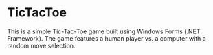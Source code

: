 # TicTacToe
This is a simple Tic-Tac-Toe game built using Windows Forms (.NET Framework). The game features a human player vs. a computer with a random move selection.
